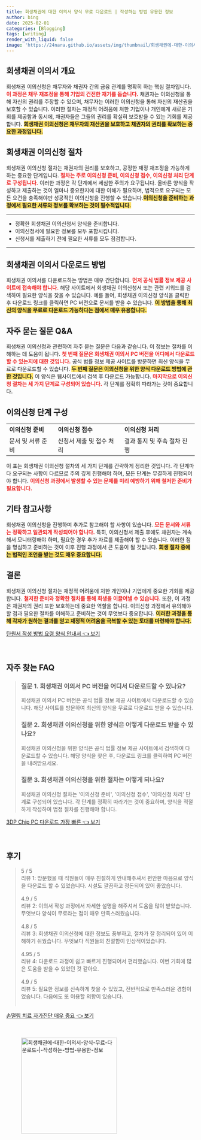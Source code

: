 ```yaml
---
title: 회생채권에 대한 이의서 양식 무료 다운로드 | 작성하는 방법 유용한 정보
author: bing
date: 2025-02-01
categories: [Blogging]
tags: [writing]
render_with_liquid: false
image: 'https://24nara.github.io/assets/img/thumbnail/회생채권에-대한-이의서-양식-무료-다운로드-|-작성하는-방법-유용한-정보.webp'
---
```

<h2 id='회생채권-이의서-개요'>회생채권 이의서 개요</h2>

<p>회생채권 이의신청은 채무자와 채권자 간의 금융 관계를 명확히 하는 핵심 절차입니다. <b><span style="color: #ee2323;">이 과정은 채무 재조정을 통해 기업의 건전한 재기를 돕습니다.</span></b> 채권자는 이의신청을 통해 자신의 권리를 주장할 수 있으며, 채무자는 이러한 이의신청을 통해 자신의 재산권을 보호할 수 있습니다. 이러한 절차는 재정적 어려움에 처한 기업이나 개인에게 새로운 기회를 제공함과 동시에, 채권자들은 그들의 권리를 확실히 보호받을 수 있는 기회를 제공합니다. <b><span style="background-color: #ffe066;">회생채권 이의신청은 채무자의 재산권을 보호하고 채권자의 권리를 확보하는 중요한 과정입니다.</span></b></p>

<h2 id='회생채권-이의신청-절차'>회생채권 이의신청 절차</h2>

<p>회생채권 이의신청 절차는 채권자의 권리를 보호하고, 공정한 재정 재조정을 가능하게 하는 중요한 단계입니다. <b><span style="color: #ee2323;">절차는 주로 이의신청 준비, 이의신청 접수, 이의신청 처리 단계로 구성됩니다.</span></b> 이러한 과정은 각 단계에서 세심한 주의가 요구됩니다. 올바른 양식을 작성하고 제출하는 것이 얼마나 중요한지에 대한 이해가 필요하며, 법적으로 요구되는 모든 요건을 충족해야만 성공적인 이의신청을 진행할 수 있습니다.<b><span style="background-color: #ffe066;">이의신청을 준비하는 과정에서 필요한 서류와 정보를 확보하는 것이 필수적입니다.</span></b></p>

<hr />

<ul>
    <li>정확한 회생채권 이의신청서 양식을 준비합니다.</li>
    <li>이의신청서에 필요한 정보를 모두 포함시킵니다.</li>
    <li>신청서를 제출하기 전에 필요한 서류를 모두 점검합니다.</li>
</ul>

<hr />

<h2 id='회생채권-이의서-다운로드-방법'>회생채권 이의서 다운로드 방법</h2>

<p>회생채권 이의서를 다운로드하는 방법은 매우 간단합니다. <b><span style="color: #ee2323;">먼저 공식 법률 정보 제공 사이트에 접속해야 합니다.</span></b> 해당 사이트에서 회생채권 이의신청서 또는 관련 키워드를 검색하여 필요한 양식을 찾을 수 있습니다. 예를 들어, 회생채권 이의신청 양식을 클릭한 후 다운로드 링크를 클릭하면 PC 버전으로 문서를 받을 수 있습니다. <b><span style="background-color: #ffe066;">이 방법을 통해 최신의 양식을 무료로 다운로드 가능하다는 점에서 매우 유용합니다.</span></b></p>

<h2 id='자주-묻는-질문-QNA'>자주 묻는 질문 Q&A</h2>

<p>회생채권 이의신청과 관련하여 자주 묻는 질문은 다음과 같습니다. 이 정보는 절차를 이해하는 데 도움이 됩니다. <b><span style="color: #ee2323;">첫 번째 질문은 회생채권 이의서 PC 버전을 어디에서 다운로드할 수 있는지에 대한 것입니다.</span></b> 공식 법률 정보 제공 사이트를 방문하면 최신 양식을 무료로 다운로드할 수 있습니다. <b><span style="background-color: #ffe066;">두 번째 질문은 이의신청을 위한 양식 다운로드 방법에 관한 것입니다.</span></b> 이 양식은 웹사이트에서 검색 후 다운로드 가능합니다. <b><span style="color: #ee2323;">마지막으로 이의신청 절차는 세 가지 단계로 구성되어 있습니다.</span></b> 각 단계를 정확히 따라가는 것이 중요합니다.</p>

<h2 id='이의신청-단계-구성'>이의신청 단계 구성</h2>

<table>
    <tr>
        <td><b>이의신청 준비</b></td>
        <td><b>이의신청 접수</b></td>
        <td><b>이의신청 처리</b></td>
    </tr>
    <tr>
        <td>문서 및 서류 준비</td>
        <td>신청서 제출 및 접수 처리</td>
        <td>결과 통지 및 후속 절차 진행</td>
    </tr>
</table>

<p>이 표는 회생채권 이의신청 절차의 세 가지 단계를 간략하게 정리한 것입니다. 각 단계마다 요구되는 사항이 다르므로 주의 깊게 진행해야 하며, 모든 단계는 무결하게 진행되어야 합니다. <b><span style="color: #ee2323;">이의신청 과정에서 발생할 수 있는 문제를 미리 예방하기 위해 철저한 준비가 필요합니다.</span></b></p>

<h2 id='기타-참고사항'>기타 참고사항</h2>

<p>회생채권 이의신청을 진행하며 추가로 참고해야 할 사항이 있습니다. <b><span style="color: #ee2323;">모든 문서와 서류는 정확하고 일관되게 작성되어야 합니다.</span></b> 특히, 이의신청서 제출 후에도 채권자는 계속해서 모니터링해야 하며, 필요한 경우 추가 자료를 제출해야 할 수 있습니다. 이러한 점을 명심하고 준비하는 것이 이후 진행 과정에서 큰 도움이 될 것입니다. <b><span style="background-color: #ffe066;">회생 절차 중에는 법적인 조언을 받는 것도 매우 중요합니다.</span></b></p>

<h2 id='결론'>결론</h2>

<p>회생채권 이의신청 절차는 재정적 어려움에 처한 개인이나 기업에게 중요한 기회를 제공합니다. <b><span style="color: #ee2323;">철저한 준비와 정확한 절차를 통해 회생을 이끌어낼 수 있습니다.</span></b> 또한, 이 과정은 채권자의 권리 또한 보호하는데 중요한 역할을 합니다. 이의신청 과정에서 유의해야 할 점과 필요한 절차를 이해하고 준비하는 것이 무엇보다 중요합니다. <b><span style="background-color: #ffe066;">이러한 과정을 통해 각자가 원하는 결과를 얻고 재정적 어려움을 극복할 수 있는 토대를 마련해야 합니다.</span></b></p>
<p><a class="click-button" title="탄원서 작성 방법 요령 양식 안내서" href="https://24nara.github.io/posts/%ED%83%84%EC%9B%90%EC%84%9C-%EC%9E%91%EC%84%B1-%EB%B0%A9%EB%B2%95-%EC%9A%94%EB%A0%B9-%EC%96%91%EC%8B%9D-%EC%95%88%EB%82%B4%EC%84%9C/" rel="dofollow">탄원서 작성 방법 요령 양식 안내서 👈 보기</a></p><br>
<h2 id='자주_찾는_FAQ'>자주 찾는 FAQ</h2>
<div itemscope="" itemtype="https://schema.org/FAQPage"> 
<blockquote> 
<div itemscope="" itemprop="mainEntity" itemtype="https://schema.org/Question"> 
<h3 itemprop="name">질문 1. 회생채권 이의서 PC 버전을 어디서 다운로드할 수 있나요?</h3> 
<div itemscope="" itemprop="acceptedAnswer" itemtype="https://schema.org/Answer"> 
<span itemprop="text"> 
<p>회생채권 이의서 PC 버전은 공식 법률 정보 제공 사이트에서 다운로드할 수 있습니다. 해당 사이트를 방문하여 최신의 양식을 무료로 다운로드 받을 수 있습니다.</p> 
</span> 
</div> 
</div> 

<div itemscope="" itemprop="mainEntity" itemtype="https://schema.org/Question"> 
<h3 itemprop="name">질문 2. 회생채권 이의신청을 위한 양식은 어떻게 다운로드 받을 수 있나요?</h3> 
<div itemscope="" itemprop="acceptedAnswer" itemtype="https://schema.org/Answer"> 
<span itemprop="text"> 
<p>회생채권 이의신청을 위한 양식은 공식 법률 정보 제공 사이트에서 검색하여 다운로드할 수 있습니다. 해당 양식을 찾은 후, 다운로드 링크를 클릭하여 PC 버전을 내려받으세요.</p> 
</span> 
</div> 
</div> 

<div itemscope="" itemprop="mainEntity" itemtype="https://schema.org/Question"> 
<h3 itemprop="name">질문 3. 회생채권 이의신청을 위한 절차는 어떻게 되나요?</h3> 
<div itemscope="" itemprop="acceptedAnswer" itemtype="https://schema.org/Answer"> 
<span itemprop="text"> 
<p>회생채권 이의신청 절차는 '이의신청 준비', '이의신청 접수', '이의신청 처리' 단계로 구성되어 있습니다. 각 단계를 정확히 따라가는 것이 중요하며, 양식을 적절하게 작성하여 법정 절차를 진행해야 합니다.</p> 
</span> 
</div> 
</div> 

</blockquote> 
</div>
<p><a class="click-button" title="3DP Chip PC 다운로드 가장 빠른" href="https://24nara.github.io/posts/3DP-Chip-PC-%EB%8B%A4%EC%9A%B4%EB%A1%9C%EB%93%9C-%EA%B0%80%EC%9E%A5-%EB%B9%A0%EB%A5%B8/" rel="dofollow">3DP Chip PC 다운로드 가장 빠른 👈 보기</a></p><br>
<h2 id='후기'>후기</h2>
<div itemscope itemtype="https://schema.org/Product">
  <blockquote>
  <div itemprop="review" itemscope itemtype="https://schema.org/Review">
      <div itemprop="reviewRating" itemscope itemtype="https://schema.org/Rating"> <span itemprop="ratingValue">5</span> / <span itemprop="bestRating">5</span> </div>
      <span itemprop="reviewBody">리뷰 1: 방문했을 때 직원들이 매우 친절하게 안내해주셔서 편안한 마음으로 양식을 다운로드 할 수 있었습니다. 시설도 깔끔하고 정돈되어 있어 좋았습니다.</span>
  </div>
  <br>
  <div itemprop="review" itemscope itemtype="https://schema.org/Review">
      <div itemprop="reviewRating" itemscope itemtype="https://schema.org/Rating"> <span itemprop="ratingValue">4.9</span> / <span itemprop="bestRating">5</span> </div>
      <span itemprop="reviewBody">리뷰 2: 이의서 작성 과정에서 자세한 설명을 해주셔서 도움을 많이 받았습니다. 무엇보다 양식이 무료라는 점이 매우 만족스러웠습니다.</span>
  </div>
  <br>
  <div itemprop="review" itemscope itemtype="https://schema.org/Review">
      <div itemprop="reviewRating" itemscope itemtype="https://schema.org/Rating"> <span itemprop="ratingValue">4.8</span> / <span itemprop="bestRating">5</span> </div>
      <span itemprop="reviewBody">리뷰 3: 회생채권 이의신청에 대한 정보도 풍부하고, 절차가 잘 정리되어 있어 이해하기 쉬웠습니다. 무엇보다 직원들의 친절함이 인상적이었습니다.</span>
  </div>
  <br>
  <div itemprop="review" itemscope itemtype="https://schema.org/Review">
      <div itemprop="reviewRating" itemscope itemtype="https://schema.org/Rating"> <span itemprop="ratingValue">4.95</span> / <span itemprop="bestRating">5</span> </div>
      <span itemprop="reviewBody">리뷰 4: 다운로드 과정이 쉽고 빠르게 진행되어서 편리했습니다. 이번 기회에 많은 도움을 받을 수 있었던 것 같아요.</span>
  </div>
  <br>
  <div itemprop="review" itemscope itemtype="https://schema.org/Review">
      <div itemprop="reviewRating" itemscope itemtype="https://schema.org/Rating"> <span itemprop="ratingValue">4.9</span> / <span itemprop="bestRating">5</span> </div>
      <span itemprop="reviewBody">리뷰 5: 필요한 정보를 신속하게 찾을 수 있었고, 전반적으로 만족스러운 경험이었습니다. 다음에도 또 이용할 의향이 있습니다.</span>
  </div>
  <br>
  </blockquote>
</div>
<p><a class="click-button" title="손떨림 치료 자가진단 매우 중요" href="https://24nara.github.io/posts/%EC%86%90%EB%96%A8%EB%A6%BC-%EC%B9%98%EB%A3%8C-%EC%9E%90%EA%B0%80%EC%A7%84%EB%8B%A8-%EB%A7%A4%EC%9A%B0-%EC%A4%91%EC%9A%94/" rel="dofollow">손떨림 치료 자가진단 매우 중요 👈 보기</a></p><br>
<figure class="image"><img src="https://24nara.github.io/assets/img/thumbnail/회생채권에-대한-이의서-양식-무료-다운로드-|-작성하는-방법-유용한-정보.webp" alt="회생채권에-대한-이의서-양식-무료-다운로드-|-작성하는-방법-유용한-정보" width="256" height="256"></figure>